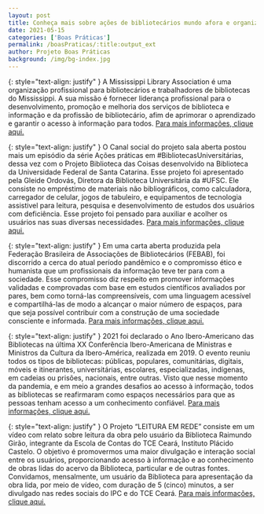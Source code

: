 ```yaml
---
layout: post
title: Conheça mais sobre ações de bibliotecários mundo afora e organizações da área!
date: 2021-05-15
categories: ['Boas Práticas']
permalink: /boasPraticas/:title:output_ext
author: Projeto Boas Práticas
background: /img/bg-index.jpg
---
```


{: style="text-align: justify" }
A Mississippi Library Association é uma organização profissional para bibliotecários e trabalhadores de bibliotecas do Mississippi. A sua missão é fornecer liderança profissional para o desenvolvimento, promoção e melhoria dos serviços de biblioteca e informação e da profissão de bibliotecário, afim de aprimorar o aprendizado e garantir o acesso à informação para todos.
[Para mais informações, clique aqui.](http://www.misslib.org/)

{: style="text-align: justify" }
O Canal social do projeto sala aberta postou mais um episódio da série Ações práticas em #BibliotecasUniversitárias, dessa vez com o Projeto Biblioteca das Coisas desenvolvido na Biblioteca da Universidade Federal de Santa Catarina. Esse projeto foi apresentado pela Gleide Ordovás, Diretora da Biblioteca Universitária da #UFSC. Ele consiste no empréstimo de materiais não bibliográficos, como calculadora, carregador de celular, jogos de tabuleiro, e equipamentos de tecnologia assistivel para leitura, pesquisa e desenvolvimento de estudos dos usuários com deficiência. Esse projeto foi pensado para auxiliar e acolher os usuários nas suas diversas necessidades.
[Para mais informações, clique aqui.](https://www.instagram.com/tv/CMCW_hnDD-D/?igshid=1g5g7wq82p109)

{: style="text-align: justify" }
Em uma carta aberta produzida pela Federação Brasileira de Associações de Bibliotecários (FEBAB), foi discorrido a cerca do atual período pandêmico e o compromisso ético e humanista que um profissionais da informação teve ter para com a sociedade. Esse compromisso diz respeito em promover informações validadas e comprovadas com base em estudos científicos avaliados por pares, bem como torná-las compreensíveis, com uma linguagem acessível e compartilhá-las de modo a alcançar o maior número de espaços, para que seja possível contribuir com a construção de uma sociedade consciente e informada. 
[Para mais informações, clique aqui.](https://febab.org/2021/03/26/cartaaberta-300milhistorias/)

{: style="text-align: justify" }
2021 foi declarado o Ano Ibero-Americano das Bibliotecas na última XX Conferência Ibero-Americana de Ministras e Ministros da Cultura da Ibero-América, realizada em 2019. O evento reuniu todos os tipos de bibliotecas: públicas, populares, comunitárias, digitais, móveis e itinerantes, universitárias, escolares, especializadas, indígenas, em cadeias ou prisões, nacionais, entre outras. Visto que nesse momento da pandemia, e em meio a grandes desafios ao acesso à informação, todos as bibliotecas se reafirmaram como espaços necessários para que as pessoas tenham acesso a um conhecimento confiável.
[Para mais informações, clique aqui.](https://www.iberbibliotecas.org/por/2021-ano-iberoamericano-de-las-bibliotecas/)

{: style="text-align: justify" }
O Projeto “LEITURA EM REDE” consiste em um vídeo com relato sobre leitura da obra pelo usuário da Biblioteca Raimundo Girão, integrante da Escola de Contas do TCE Ceará, Instituto Plácido Castelo. O objetivo é promovermos uma maior divulgação e interação social entre os usuários, proporcionando acesso à informação e ao conhecimento de obras lidas do acervo da Biblioteca, particular e de outras fontes. Convidamos, mensalmente, um usuário da Biblioteca para apresentação da obra lida, por meio de vídeo, com duração de 5 (cinco) minutos, a ser divulgado nas redes sociais do IPC e do TCE Ceará.
[Para mais informações, clique aqui.](https://www.instagram.com/tv/COI9uXXBYDr/?igshid=19o4fcw5va6xs)
